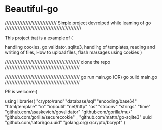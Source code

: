 # Beautiful-go

///////////////////////////////// Simple project deveolped while learning of go /////////////////////////////////////////////////


This project that is a example of (

handling cookies, 
go validator,
sqlite3,
handling of templates,
reading and writing of files,
How to upload files,
flash massages using cookies
)

////////////////////////////////////////////////
clone the repo
////////////////////////////////////////////////

////////////////////////////////////////////////
go run main.go (OR) go build main.go 
////////////////////////////////////////////////


PR is welcome:)


using libraries(
 "crypto/rand"
	"database/sql"
	"encoding/base64"
	"html/template"
	"io"
	"io/ioutil"
	"net/http"
	"os"
	"strconv"
	"strings"
	"time"
  "github.com/asaskevich/govalidator"
	"github.com/gorilla/mux"
	"github.com/gorilla/securecookie"
	_ "github.com/mattn/go-sqlite3"
	uuid "github.com/satori/go.uuid"
	"golang.org/x/crypto/bcrypt"
)
